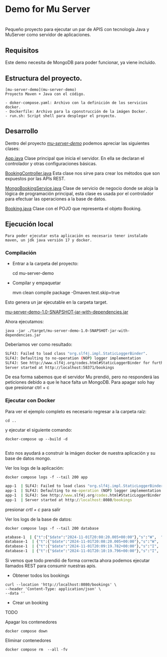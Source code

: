 # Demo for Mu Server


#
Pequeño proyecto para ejecutar un par de APIS con tecnología Java 
y MuServer como servidor de aplicaciones. 


## Requisitos

Este demo necesita de MongoDB para poder funcionar, ya viene incluido.

## Estructura del proyecto.

    [mu-server-demo](mu-server-demo)
    Proyecto Maven + Java con el código.

    - doker-compose.yaml: Archivo con la definición de los servicios docker.
    - Dockerfile: Archivo para la cponstrucción de la imágen Docker.
    - run.sh: Script shell para desplegar el proyecto.


## Desarrollo

Dentro del proyecto *[mu-server-demo](mu-server-demo)* podemos apreciar las siguientes clases:

[App.java](mu-server-demo%2Fsrc%2Fmain%2Fjava%2Fmx%2Fcom%2Fbhit%2Fmicro%2FApp.java)
    Clase principal que inicia el servidor. En ella se declaran el controlador y otras configuraciones básicas.

[BookingController.java](mu-server-demo%2Fsrc%2Fmain%2Fjava%2Fmx%2Fcom%2Fbhit%2Fmicro%2Fapi%2FBookingController.java)
    Esta clase nos sirve para crear los métodos que son expuestos por las APIs REST. 

[MongoBookingService.java](mu-server-demo%2Fsrc%2Fmain%2Fjava%2Fmx%2Fcom%2Fbhit%2Fmicro%2Fservice%2FMongoBookingService.java)
    Clase de servicio de negocio donde se aloja la lógica de programación principal, esta clase es usada por el controlador para
    efectuar las operaciones a la base de datos. 

[Booking.java](mu-server-demo%2Fsrc%2Fmain%2Fjava%2Fmx%2Fcom%2Fbhit%2Fmicro%2Fmodel%2FBooking.java)
    Clase con el POJO que representa el objeto Booking. 

## Ejecución local
    Para poder ejecutar esta aplicación es necesario tener instalado maven, un jdk java versión 17 y docker.

### Compilación

* Entrar a la carpeta del proyecto:

    cd mu-server-demo

* Compilar y empaquetar

  mvn clean compile package -Dmaven.test.skip=true

Esto genera un jar ejecutable en la carpeta target.

[mu-server-demo-1.0-SNAPSHOT-jar-with-dependencies.jar](mu-server-demo%2Ftarget%2Fmu-server-demo-1.0-SNAPSHOT-jar-with-dependencies.jar)

Ahora ejecutamos:

    java -jar ./target/mu-server-demo-1.0-SNAPSHOT-jar-with-dependencies.jar

Deberíamos ver como resultado:

```bash
SLF4J: Failed to load class "org.slf4j.impl.StaticLoggerBinder".
SLF4J: Defaulting to no-operation (NOP) logger implementation
SLF4J: See http://www.slf4j.org/codes.html#StaticLoggerBinder for further details.
Server started at http://localhost:58371/bookings
```

De esa forma sabemos que el servidor Mu prendió, pero no responderá las peticiones debido a que le hace falta un MongoDB.
Para apagar solo hay que presionar ctrl + c 

### Ejecutar con Docker 

Para ver el ejemplo completo es necesario regresar a la carpeta raíz:

```
cd ..
```

y ejecutar el siguiente comando:

    docker-compose up --build -d
##

Esto nos ayudará a construir la imágen docker de nuestra aplicación y su base de datos mongo. 

Ver los logs de la aplicación:

    docker compose logs -f --tail 200 app

```cmd
app-1  | SLF4J: Failed to load class "org.slf4j.impl.StaticLoggerBinder".
app-1  | SLF4J: Defaulting to no-operation (NOP) logger implementation
app-1  | SLF4J: See http://www.slf4j.org/codes.html#StaticLoggerBinder for further details.
app-1  | Server started at http://localhost:8080/bookings
```

presionar *crtl + c* para salir

Ver los logs de la base de datos:

    docker compose logs -f --tail 200 database

```cmd
atabase-1  | {"t":{"$date":"2024-11-01T20:08:20.005+00:00"},"s":"W",  "c":"CONTROL",  "id":636300,  "ctx":"ftdc","msg":"Use of deprecated server parameter name","attr":{"deprecatedName":"wiredTigerConcurrentReadTransactions","canonicalName":"storageEngineConcurrentReadTransactions"}}
database-1  | {"t":{"$date":"2024-11-01T20:08:20.005+00:00"},"s":"W",  "c":"CONTROL",  "id":636300,  "ctx":"ftdc","msg":"Use of deprecated server parameter name","attr":{"deprecatedName":"wiredTigerConcurrentWriteTransactions","canonicalName":"storageEngineConcurrentWriteTransactions"}}
database-1  | {"t":{"$date":"2024-11-01T20:09:19.782+00:00"},"s":"I",  "c":"WTCHKPT",  "id":22430,   "ctx":"Checkpointer","msg":"WiredTiger message","attr":{"message":{"ts_sec":1730491759,"ts_usec":782177,"thread":"1:0x7f997ba006c0","session_name":"WT_SESSION.checkpoint","category":"WT_VERB_CHECKPOINT_PROGRESS","category_id":7,"verbose_level":"DEBUG_1","verbose_level_id":1,"msg":"saving checkpoint snapshot min: 4, snapshot max: 4 snapshot count: 0, oldest timestamp: (0, 0) , meta checkpoint timestamp: (0, 0) base write gen: 15"}}}
database-1  | {"t":{"$date":"2024-11-01T20:10:19.796+00:00"},"s":"I",  "c":"WTCHKPT",  "id":22430,   "ctx":"Checkpointer","msg":"WiredTiger message","attr":{"message":{"ts_sec":1730491819,"ts_usec":796679,"thread":"1:0x7f997ba006c0","session_name":"WT_SESSION.checkpoint","category":"WT_VERB_CHECKPOINT_PROGRESS","category_id":7,"verbose_level":"DEBUG_1","verbose_level_id":1,"msg":"saving checkpoint snapshot min: 5, snapshot max: 5 snapshot count: 0, oldest timestamp: (0, 0) , meta checkpoint timestamp: (0, 0) base write gen: 15"}}}
```

Si vemos que todo prendió de forma correcta ahora podemos ejecutar llamados REST para consumir nuestras apis. 

* Obtener todos los bookings

```
curl --location 'http://localhost:8080/bookings' \
--header 'Content-Type: application/json' \
--data ''
```

* Crear un booking

TODO


Apagar los contenedores

    docker compose down

Eliminar contenedores

    docker compose rm  --all -fv

